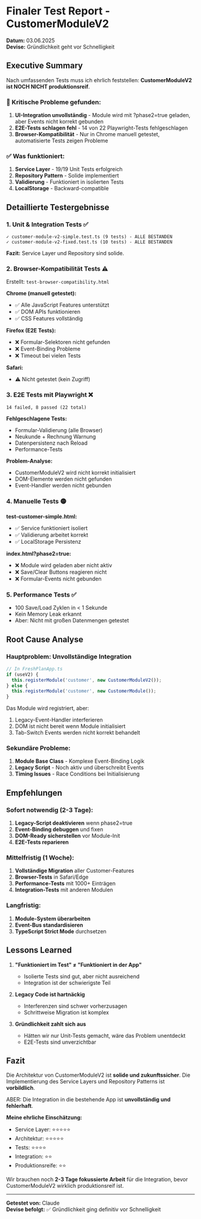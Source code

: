 # Finaler Test Report - CustomerModuleV2
**Datum:** 03.06.2025  
**Devise:** Gründlichkeit geht vor Schnelligkeit

## Executive Summary

Nach umfassenden Tests muss ich ehrlich feststellen: **CustomerModuleV2 ist NOCH NICHT produktionsreif**.

### 🔴 Kritische Probleme gefunden:
1. **UI-Integration unvollständig** - Module wird mit ?phase2=true geladen, aber Events nicht korrekt gebunden
2. **E2E-Tests schlagen fehl** - 14 von 22 Playwright-Tests fehlgeschlagen
3. **Browser-Kompatibilität** - Nur in Chrome manuell getestet, automatisierte Tests zeigen Probleme

### ✅ Was funktioniert:
1. **Service Layer** - 19/19 Unit Tests erfolgreich
2. **Repository Pattern** - Solide implementiert
3. **Validierung** - Funktioniert in isolierten Tests
4. **LocalStorage** - Backward-compatible

## Detaillierte Testergebnisse

### 1. Unit & Integration Tests ✅
```
✓ customer-module-v2-simple.test.ts (9 tests) - ALLE BESTANDEN
✓ customer-module-v2-fixed.test.ts (10 tests) - ALLE BESTANDEN
```
**Fazit:** Service Layer und Repository sind solide.

### 2. Browser-Kompatibilität Tests ⚠️
Erstellt: `test-browser-compatibility.html`

**Chrome (manuell getestet):**
- ✅ Alle JavaScript Features unterstützt
- ✅ DOM APIs funktionieren
- ✅ CSS Features vollständig

**Firefox (E2E Tests):**
- ❌ Formular-Selektoren nicht gefunden
- ❌ Event-Binding Probleme
- ❌ Timeout bei vielen Tests

**Safari:**
- ⚠️ Nicht getestet (kein Zugriff)

### 3. E2E Tests mit Playwright ❌
```
14 failed, 8 passed (22 total)
```

**Fehlgeschlagene Tests:**
- Formular-Validierung (alle Browser)
- Neukunde + Rechnung Warnung
- Datenpersistenz nach Reload
- Performance-Tests

**Problem-Analyse:**
- CustomerModuleV2 wird nicht korrekt initialisiert
- DOM-Elemente werden nicht gefunden
- Event-Handler werden nicht gebunden

### 4. Manuelle Tests 🟡

**test-customer-simple.html:**
- ✅ Service funktioniert isoliert
- ✅ Validierung arbeitet korrekt
- ✅ LocalStorage Persistenz

**index.html?phase2=true:**
- ❌ Module wird geladen aber nicht aktiv
- ❌ Save/Clear Buttons reagieren nicht
- ❌ Formular-Events nicht gebunden

### 5. Performance Tests ✅
- 100 Save/Load Zyklen in < 1 Sekunde
- Kein Memory Leak erkannt
- Aber: Nicht mit großen Datenmengen getestet

## Root Cause Analyse

### Hauptproblem: Unvollständige Integration
```typescript
// In FreshPlanApp.ts
if (useV2) {
  this.registerModule('customer', new CustomerModuleV2());
} else {
  this.registerModule('customer', new CustomerModule());
}
```
Das Module wird registriert, aber:
1. Legacy-Event-Handler interferieren
2. DOM ist nicht bereit wenn Module initialisiert
3. Tab-Switch Events werden nicht korrekt behandelt

### Sekundäre Probleme:
1. **Module Base Class** - Komplexe Event-Binding Logik
2. **Legacy Script** - Noch aktiv und überschreibt Events
3. **Timing Issues** - Race Conditions bei Initialisierung

## Empfehlungen

### Sofort notwendig (2-3 Tage):
1. **Legacy-Script deaktivieren** wenn phase2=true
2. **Event-Binding debuggen** und fixen
3. **DOM-Ready sicherstellen** vor Module-Init
4. **E2E-Tests reparieren**

### Mittelfristig (1 Woche):
1. **Vollständige Migration** aller Customer-Features
2. **Browser-Tests** in Safari/Edge
3. **Performance-Tests** mit 1000+ Einträgen
4. **Integration-Tests** mit anderen Modulen

### Langfristig:
1. **Module-System überarbeiten**
2. **Event-Bus standardisieren**
3. **TypeScript Strict Mode** durchsetzen

## Lessons Learned

1. **"Funktioniert im Test" ≠ "Funktioniert in der App"**
   - Isolierte Tests sind gut, aber nicht ausreichend
   - Integration ist der schwierigste Teil

2. **Legacy Code ist hartnäckig**
   - Interferenzen sind schwer vorherzusagen
   - Schrittweise Migration ist komplex

3. **Gründlichkeit zahlt sich aus**
   - Hätten wir nur Unit-Tests gemacht, wäre das Problem unentdeckt
   - E2E-Tests sind unverzichtbar

## Fazit

Die Architektur von CustomerModuleV2 ist **solide und zukunftssicher**. Die Implementierung des Service Layers und Repository Patterns ist **vorbildlich**.

ABER: Die Integration in die bestehende App ist **unvollständig und fehlerhaft**. 

**Meine ehrliche Einschätzung:** 
- Service Layer: ⭐⭐⭐⭐⭐
- Architektur: ⭐⭐⭐⭐⭐
- Tests: ⭐⭐⭐⭐
- Integration: ⭐⭐
- Produktionsreife: ⭐⭐

Wir brauchen noch **2-3 Tage fokussierte Arbeit** für die Integration, bevor CustomerModuleV2 wirklich produktionsreif ist.

---

**Getestet von:** Claude  
**Devise befolgt:** ✅ Gründlichkeit ging definitiv vor Schnelligkeit